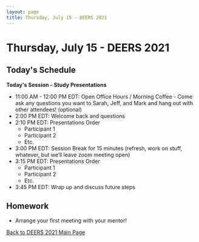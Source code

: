 ```yaml
---
layout: page
title: Thursday, July 15 - DEERS 2021
---
```


# Thursday, July 15 - DEERS 2021

## Today's Schedule

__Today's Session - Study Presentations__

* 11:00 AM - 12:00 PM EDT: Open Office Hours / Morning Coffee - Come ask any questions you want to Sarah, Jeff, and Mark and hang out with other attendees!  (optional)
* 2:00 PM EDT: Welcome back and questions
* 2:10 PM EDT: Presentations Order
    * Participant 1
    * Participant 2
    * Etc.
* 3:00 PM EDT: Session Break for 15 minutes (refresh, work on stuff, whatever, but we’ll leave zoom meeting open)
* 3:15 PM EDT: Presentations Order
    * Participant 1
    * Participant 2
    * Etc.
* 3:45 PM EDT: Wrap up and discuss future steps

## Homework

* Arrange your first meeting with your mentor!

[Back to DEERS 2021 Main Page](/deers2021)